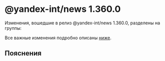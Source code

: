 # @yandex-int/news 1.360.0

<!-- ЧЕЛОВЕЧЕСКОЕ ВСТУПЛЕНИЕ -->

Изменения, вошедшие в релиз @yandex-int/news 1.360.0, разделены на группы:

Все важные изменения подробно описаны [ниже](#Пояснения).

## Пояснения

